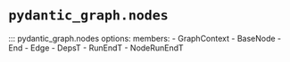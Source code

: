 # `pydantic_graph.nodes`

::: pydantic_graph.nodes
    options:
        members:
            - GraphContext
            - BaseNode
            - End
            - Edge
            - DepsT
            - RunEndT
            - NodeRunEndT
